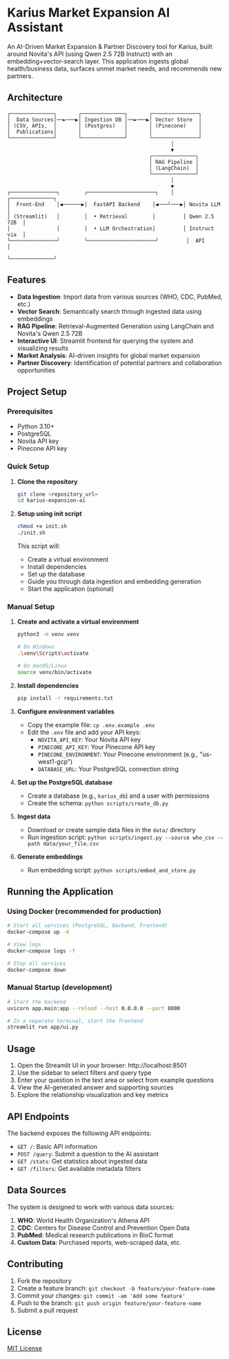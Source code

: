 # Karius Market Expansion AI Assistant

An AI-Driven Market Expansion & Partner Discovery tool for Karius, built around Novita's API (using Qwen 2.5 72B Instruct) with an embedding+vector-search layer. This application ingests global health/business data, surfaces unmet market needs, and recommends new partners.

## Architecture

```
┌──────────────┐       ┌──────────────┐       ┌───────────────┐
│  Data Sources│──►───▶│ Ingestion DB │──►───▶│ Vector Store  │
│ (CSV, APIs,  │       │ (Postgres)   │       │ (Pinecone)    │
│  Publications│       │              │       │               │
└──────────────┘       └──────────────┘       └───────────────┘
                                                     │
                                                     ▼
                                              ┌──────────────┐
                                              │ RAG Pipeline │
                                              │ (LangChain)  │
                                              └──────────────┘
                                                     │
                                                     ▼
┌───────────────┐        ┌──────────────────────┐    │    ┌──────────────┐
│  Front-End    │◀──────▶│  FastAPI Backend    │◀───┘───▶│ Novita LLM    │
│ (Streamlit)   │        │  • Retrieval        │         │ Qwen 2.5 72B  │
│               │        │  • LLM Orchestration│         │ Instruct via  │
└───────────────┘        └──────────────────────┘         │  API         │
                                                         └──────────────┘
```

## Features

- **Data Ingestion**: Import data from various sources (WHO, CDC, PubMed, etc.)
- **Vector Search**: Semantically search through ingested data using embeddings
- **RAG Pipeline**: Retrieval-Augmented Generation using LangChain and Novita's Qwen 2.5 72B
- **Interactive UI**: Streamlit frontend for querying the system and visualizing results
- **Market Analysis**: AI-driven insights for global market expansion
- **Partner Discovery**: Identification of potential partners and collaboration opportunities

## Project Setup

### Prerequisites

- Python 3.10+
- PostgreSQL
- Novita API key
- Pinecone API key

### Quick Setup

1. **Clone the repository**
   ```bash
   git clone <repository_url>
   cd karius-expansion-ai
   ```

2. **Setup using init script**
   ```bash
   chmod +x init.sh
   ./init.sh
   ```
   
   This script will:
   - Create a virtual environment
   - Install dependencies
   - Set up the database
   - Guide you through data ingestion and embedding generation
   - Start the application (optional)

### Manual Setup

1. **Create and activate a virtual environment**
   ```bash
   python3 -m venv venv
   
   # On Windows
   .\venv\Scripts\activate
   
   # On macOS/Linux
   source venv/bin/activate
   ```

2. **Install dependencies**
   ```bash
   pip install -r requirements.txt
   ```

3. **Configure environment variables**
   - Copy the example file: `cp .env.example .env`
   - Edit the `.env` file and add your API keys:
     - `NOVITA_API_KEY`: Your Novita API key
     - `PINECONE_API_KEY`: Your Pinecone API key
     - `PINECONE_ENVIRONMENT`: Your Pinecone environment (e.g., "us-west1-gcp")
     - `DATABASE_URL`: Your PostgreSQL connection string

4. **Set up the PostgreSQL database**
   - Create a database (e.g., `karius_db`) and a user with permissions
   - Create the schema: `python scripts/create_db.py`

5. **Ingest data**
   - Download or create sample data files in the `data/` directory
   - Run ingestion script: `python scripts/ingest.py --source who_csv --path data/your_file.csv`

6. **Generate embeddings**
   - Run embedding script: `python scripts/embed_and_store.py`

## Running the Application

### Using Docker (recommended for production)

```bash
# Start all services (PostgreSQL, Backend, Frontend)
docker-compose up -d

# View logs
docker-compose logs -f

# Stop all services
docker-compose down
```

### Manual Startup (development)

```bash
# Start the backend
uvicorn app.main:app --reload --host 0.0.0.0 --port 8000

# In a separate terminal, start the frontend
streamlit run app/ui.py
```

## Usage

1. Open the Streamlit UI in your browser: http://localhost:8501
2. Use the sidebar to select filters and query type
3. Enter your question in the text area or select from example questions
4. View the AI-generated answer and supporting sources
5. Explore the relationship visualization and key metrics

## API Endpoints

The backend exposes the following API endpoints:

- `GET /`: Basic API information
- `POST /query`: Submit a question to the AI assistant
- `GET /stats`: Get statistics about ingested data
- `GET /filters`: Get available metadata filters

## Data Sources

The system is designed to work with various data sources:

1. **WHO**: World Health Organization's Athena API
2. **CDC**: Centers for Disease Control and Prevention Open Data
3. **PubMed**: Medical research publications in BioC format
4. **Custom Data**: Purchased reports, web-scraped data, etc.

## Contributing

1. Fork the repository
2. Create a feature branch: `git checkout -b feature/your-feature-name`
3. Commit your changes: `git commit -am 'Add some feature'`
4. Push to the branch: `git push origin feature/your-feature-name`
5. Submit a pull request

## License

[MIT License](LICENSE) 